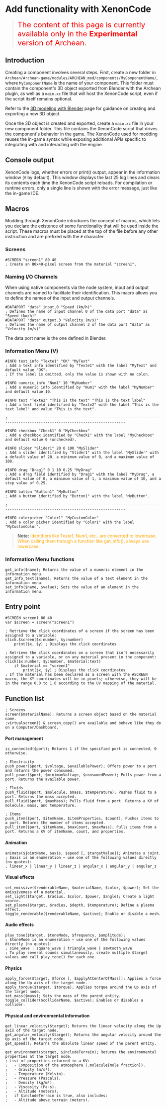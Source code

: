 # Add functionality with XenonCode

> <font color="red" size="5">The content of this page is currently available only in the **Experimental** version of Archean.</font>

## Introduction
Creating a component involves several steps. First, create a new folder in `Archean/Archean-game/modules/ARCHEAN_mod/components/MyComponentName/`, where `MyComponentName` is the name of your component. This folder must contain the component's 3D object exported from Blender with the Archean plugin, as well as a `main.xc` file that will host the XenonCode script, even if the script itself remains optional.

Refer to the [3D modeling with Blender](blender.md) page for guidance on creating and exporting a new 3D object.

Once the 3D object is created and exported, create a `main.xc` file in your new component folder. This file contains the XenonCode script that drives the component's behavior in the game. The XenonCode used for modding reuses the in-game syntax while exposing additional APIs specific to integrating with and interacting with the engine.

## Console output
XenonCode logs, whether errors or print() output, appear in the information window (`V` by default). This window displays the last 25 log lines and clears its contents each time the XenonCode script reloads. For compilation or runtime errors, only a single line is shown with the error message, just like the in-game IDE.

## Macros
Modding through XenonCode introduces the concept of macros, which lets you declare the existence of some functionality that will be used inside the script. These macros must be placed at the top of the file before any other instruction and are prefixed with the `#` character.

### Screens
```xc
#SCREEN "screen1" 80 40
; Create an 80x40-pixel screen from the material "screen1".
```

### Naming I/O Channels
When using native components via the node system, input and output channels are named to facilitate their identification. This macro allows you to define the names of the input and output channels.
```xc
#DATAPORT "data" input.0 "Speed (km/h)"
; Defines the name of input channel 0 of the data port "data" as "Speed (km/h)"
#DATAPORT "data" output.3 "Velocity (m/s)"
; Defines the name of output channel 3 of the data port "data" as "Velocity (m/s)"
```
The data port name is the one defined in Blender.

### Information Menu (V)
```xc
#INFO text_info "Texte1" "OK" "MyText"
; Add a text info identified by "Texte1" with the label "MyText" and default value "OK".
; If the label is omitted, only the value is shown with no colon.

#INFO numeric_info "Num1" 10 "MyNumber"
; Add a numeric info identified by "Num1" with the label "MyNumber" and default value 10.

#INFO text "Texte2" "This is the text" "This is the text label"
; Add a text field identified by "Texte2" with the label "This is the text label" and value "This is the text".

; --------------------------------------------------------------------------------------------------------------------------

#INFO checkbox "Check1" 0 "MyCheckbox"
; Add a checkbox identified by "Check1" with the label "MyCheckbox" and default value 0 (unchecked).

#INFO slider "Slider1" 20 0 100 "MySlider"
; Add a slider identified by "Slider1" with the label "MySlider" with a default value of 20, a minimum value of 0, and a maximum value of 100.

#INFO drag "Drag1" 0 1 10 0.25 "MyDrag"
; Add a drag field identified by "Drag1" with the label "MyDrag", a default value of 0, a minimum value of 1, a maximum value of 10, and a step value of 0.25.

#INFO button "Button1" "MyButton"
; Add a button identified by "Button1" with the label "MyButton".

; --------------------------------------------------------------------------------------------------------------------------

#INFO colorpicker "Color1" "MyCustomColor"
; Add a color picker identified by "Color1" with the label "MyCustomColor".

```

> **Note:** <font color="orange">Identifiers like Texte1, Num1, etc.. are converted to lowercase. When calling them through a function like get_info(), always use lowercase.</font>

### Information Menu functions
```xc
get_info($name); Returns the value of a numeric element in the information menu.
get_info_text($name); Returns the value of a text element in the information menu.
set_info($name, $value); Sets the value of an element in the information menu.
```
## Entry point
```xc
#SCREEN screen1 80 40
var $screen = screen("screen1")

; Retrieve the click coordinates of a screen if the screen has been assigned to a variable:
click.$screen($x:number, $y:number)
	print($x, $y) ; Displays the click coordinates

; Retrieve the click coordinates on a screen that isn't necessarily assigned to a variable, or on any material present in the component:
click($x:number, $y:number, $material:text)
	if $material == "screen1"
		print($x, $y) ; Displays the click coordinates
; If the material has been declared as a screen with the #SCREEN macro, the XY coordinates will be in pixels; otherwise, they will be in the range 0.0 to 1.0 according to the UV mapping of the material.
```

## Function list

```xc
; Screens
screen($materialName); Returns a screen object based on the material name.
;virtualscreen() & screen_copy() are available and behave like they do on a Computer/Dashboard.
```
#### Port management
```xc
is_connected($port); Returns 1 if the specified port is connected, 0 otherwise.

; Electricity
push_power($port, $voltage, $availablePower); Offers power to a port and returns the power consumed.
pull_power($port, $minimumVoltage, $consumedPower); Pulls power from a port. Returns the available power.

; Fluids
push_fluid($port, $molecule, $mass, $temperature); Pushes fluid to a port. Returns the mass accepted.
pull_fluid($port, $maxMass); Pulls fluid from a port. Returns a KV of molecule, mass, and temperature.

; Items
push_item($port, $itemName, $itemProperties, $count); Pushes items to a port. Returns the number of items accepted.
pull_item($port, $itemName, $maxCount, $maxMass); Pulls items from a port. Returns a KV of itemName, count, and properties.
```

#### Animation
```xc
animate($jointName, $axis, $speed [, $targetValue]); Animates a joint.
; $axis is an enumeration — use one of the following values directly (no quotes):
; linear_x | linear_y | linear_z | angular_x | angular_y | angular_z

```

#### Visual effects
```xc
set_emissive($renderableName, $materialName, $color, $power); Set the emissiveness of a material.
set_light($target, $radius, $color, $power, $angle); Create a light source.
set_plasma($target, $radius, $depth, $temperature); Define a plasma effect.
toggle_renderable($renderableName, $active); Enable or disable a mesh.
```

#### Audio effects
```xc
play_tone($target, $toneMode, $frequency, $amplitude);
; $toneMode is an enumeration — use one of the following values directly (no quotes):
; sine_wave | square_wave | triangle_wave | sawtooth_wave
; To play several sounds simultaneously, create multiple $target values and call play_tone() for each one.
```

#### Physics
```xc
apply_force($target, $force [, $applyAtCenterOfMass]); Applies a force along the Up axis of the target node.
apply_torque($target, $torque); Applies torque around the Up axis of the target node.
set_mass($mass); Sets the mass of the parent entity.
toggle_collider($colliderName, $active); Enables or disables a collider.
```

#### Physical and environmental information
```xc
get_linear_velocity($target); Returns the linear velocity along the Up axis of the target node.
get_angular_velocity($target); Returns the angular velocity around the Up axis of the target node.
get_speed(); Returns the absolute linear speed of the parent entity.

get_environment($target, $includeTerrain); Returns the environmental properties at the target node.
; List of properties returned in a KV:
;   - Composition of the atmosphere (.molecule{mole fraction}).
;   - Gravity (m/s²).
;   - Temperature (Kelvin).
;   - Pressure (Pascals).
;   - Density (kg/m³).
;   - Viscosity (Pa·s).
;   - Altitude (meters).
;   if $includeTerrain is true, also includes:
;   - Altitude above terrain (meters).
```


